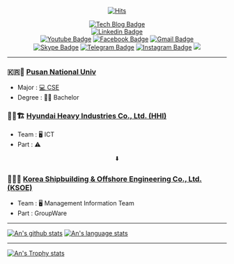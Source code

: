 
<div align=center>

[![Hits](https://hits.seeyoufarm.com/api/count/incr/badge.svg?url=https%3A%2F%2Fgithub.com%2F201524495%2Fhit-counter&count_bg=%2379C83D&title_bg=%23555555&icon=&icon_color=%23E7E7E7&title=hits&edge_flat=false)](https://hits.seeyoufarm.com)
</div>

<div align=center>

[![Tech Blog Badge](http://img.shields.io/badge/-Tech%20blog-black?style=flat-square&logo=github&link=https://https://blog.naver.com/annjs0308)](https://blog.naver.com/annjs0308)	
  [![Linkedin Badge](https://img.shields.io/badge/-LinkedIn-blue?style=flat-square&logo=Linkedin&logoColor=white&link=https://www.linkedin.com)](https://www.linkedin.com)	
  [![Youtube Badge](https://img.shields.io/badge/Youtube-ff0000?style=flat-square&logo=youtube&link=https://www.youtube.com/)](https://www.youtube.com)	
  [![Facebook Badge](https://img.shields.io/badge/facebook-1877f2?style=flat-square&logo=facebook&logoColor=white&link=https://www.facebook.com/profile.php?id=100006466352167/)](https://www.facebook.com/profile.php?id=100006466352167)
  [![Gmail Badge](https://img.shields.io/badge/Gmail-d14836?style=flat-square&logo=Gmail&logoColor=white&link=mailto:201524495@pusan.ac.kr)](mailto:201524495@pusan.ac.kr)  
  [![Skype Badge](https://img.shields.io/badge/Skype-dfffff?style=flat-square&logo=Skype&logoColor=blue&link=mailto:junsu.an@ksoe.ac.kr)](mailto:junsu.an@ksoe.co.kr)
  [![Telegram Badge](https://img.shields.io/badge/Telegram-2CA5E0?style=flat-square&logo=telegram&logoColor=white)](https://t.me/An_201524495)
  [![Instagram Badge](https://img.shields.io/badge/Instagram-E4405F?style=flat-square&logo=instagram&logoColor=white)](https://www.instagram.com/an_junsu/)
  <a href="https://solved.ac/annjs0308"><img src="http://mazassumnida.wtf/api/mini/generate_badge?boj=annjs0308"/></a>
</div>

---

### 🇰🇷📖 [Pusan National Univ](https://www.pusan.ac.kr/eng/Main.do)
   * Major : [💻 CSE](https://cse.pusan.ac.kr/cse/index.do)
   * Degree : 👨‍🎓 Bachelor

### 👨‍💻🏗 [Hyundai Heavy Industries Co., Ltd. (HHI)](https://english.hhi.co.kr/)
   * Team : 🖥 ICT
   * Part : ⚠️


<div align=center> 

⬇️
</div>

### 👨‍💻🚢 [Korea Shipbuilding & Offshore Engineering Co., Ltd. (KSOE)](http://www.ksoe.co.kr/en/)
   * Team : 🖥 Management Information Team
   * Part : GroupWare

---

[![An's github stats](https://github-readme-stats.vercel.app/api?username=201524495&theme=onedark)](https://github.com/201524495/github-readme-stats)
[![An's language stats](https://github-readme-stats.vercel.app/api/top-langs/?username=201524495&theme=onedark&layout=compact&langs_count=8)](https://github.com/201524495/github-readme-stats)

---

[![An's Trophy stats](https://github-profile-trophy.vercel.app/?username=201524495&column=7&theme=onedark)](https://github.com/201524495/github-profile-trophy)




<!--
**201524495/201524495** is a ✨ _special_ ✨ repository because its `README.md` (this file) appears on your GitHub profile.

Here are some ideas to get you started:

- 🔭 I’m currently working on ...
- 🌱 I’m currently learning ...
- 👯 I’m looking to collaborate on ...
- 🤔 I’m looking for help with ...
- 💬 Ask me about ...
- 📫 How to reach me: ...
- 😄 Pronouns: ...
- ⚡ Fun fact: ...
-->
